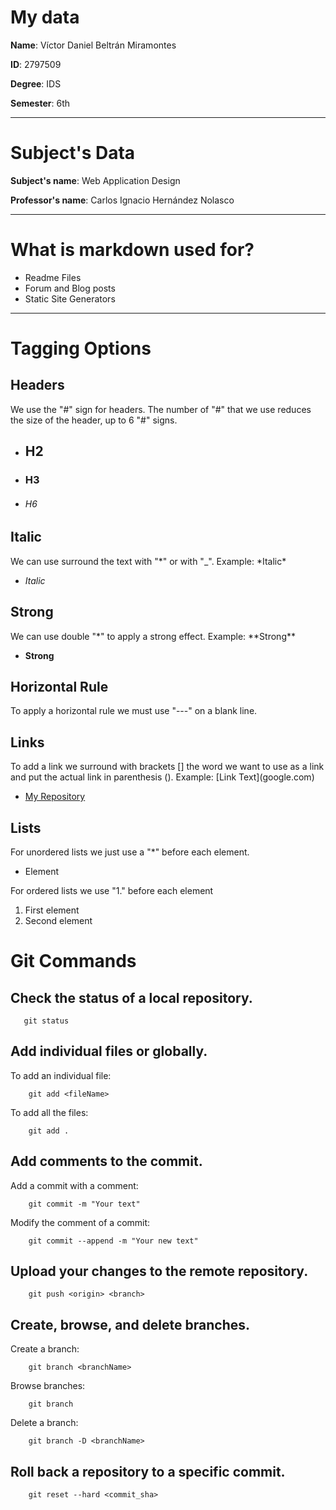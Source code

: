# My data

**Name**: Víctor Daniel Beltrán Miramontes

**ID**: 2797509

**Degree**: IDS

**Semester**: 6th

---
# Subject's Data

**Subject's name**: Web Application Design

**Professor's name**: Carlos Ignacio Hernández Nolasco

---
# What is markdown used for?

* Readme Files
* Forum and Blog posts
* Static Site Generators

---
# Tagging Options
## Headers
We use the "#" sign for headers. The number of "#" that we use reduces the size of the header, up to 6 "#" signs.
* ## H2
* ### H3
* ###### H6

## Italic
We can use surround the text with "*" or with "_". Example: \*Italic\*
* *Italic*

## Strong
We can use double "*" to apply a strong effect. Example: \*\*Strong\*\*
* **Strong**

## Horizontal Rule
To apply a horizontal rule we must use "---" on a blank line.

## Links
To add a link we surround with brackets [] the word we want to use as a link and put the actual link in parenthesis (). Example: \[Link Text\](google.com)
* [My Repository](https://github.com/Vicdbm/Application-Web-Design)

## Lists
For unordered lists we just use a "*" before each element.
* Element

For ordered lists we use "1." before each element
1. First element
1. Second element

# Git Commands

## Check the status of a local repository.

```
   git status 
```
## Add individual files or globally.
To add an individual file:
```
    git add <fileName>
```
To add all the files:
```
    git add .
```
## Add comments to the commit.
Add a commit with a comment:
```
    git commit -m "Your text"
```
Modify the comment of a commit:
```
    git commit --append -m "Your new text"
```
## Upload your changes to the remote repository.
```
    git push <origin> <branch>
```
## Create, browse, and delete branches.
Create a branch:
```
    git branch <branchName>
```
Browse branches:
```
    git branch
```
Delete a branch:
```
    git branch -D <branchName>
```

## Roll back a repository to a specific commit.
```
    git reset --hard <commit_sha>
```